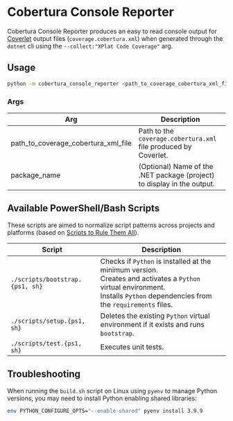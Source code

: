 # Cobertura Console Reporter

Cobertura Console Reporter produces an easy to read console output for 
[Coverlet](https://github.com/coverlet-coverage/coverlet) output files (`coverage.cobertura.xml`) when
generated through the `dotnet` cli using the `--collect:"XPlat Code Coverage"` arg.

## Usage

```bash
python -m cobertura_console_reporter <path_to_coverage_cobertura_xml_file> [package_name]
```

### Args

| Arg | Description |
| --- | --- |
| path_to_coverage_cobertura_xml_file | Path to the `coverage.cobertura.xml` file produced by Coverlet.  |
| package_name | (Optional) Name of the .NET package (project) to display in the output. |

## Available PowerShell/Bash Scripts

These scripts are aimed to normalize script patterns across projects and platforms (based on [Scripts to Rule Them All](https://github.com/github/scripts-to-rule-them-all)). 

| Script | Description |
| --- | --- |
| `./scripts/bootstrap.{ps1, sh}` | Checks if `Python` is installed at the minimum version.<br>Creates and activates a `Python` virtual environment.<br>Installs `Python` dependencies from the `requirements` files. |
| `./scripts/setup.{ps1, sh}` | Deletes the existing `Python` virtual environment if it exists and runs `bootstrap`. |
| `./scripts/test.{ps1, sh}` | Executes unit tests. |

## Troubleshooting

When running the `build.sh` script on Linux using `pyenv` to manage Python versions, you 
may need to install Python enabling shared libraries:

```bash
env PYTHON_CONFIGURE_OPTS="--enable-shared" pyenv install 3.9.9
```
